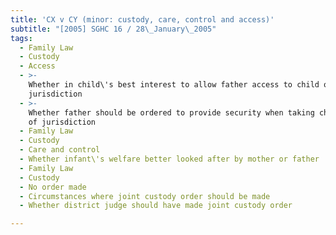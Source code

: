 ```yaml
---
title: 'CX v CY (minor: custody, care, control and access)'
subtitle: "[2005] SGHC 16 / 28\_January\_2005"
tags:
  - Family Law
  - Custody
  - Access
  - >-
    Whether in child\'s best interest to allow father access to child out of
    jurisdiction
  - >-
    Whether father should be ordered to provide security when taking child out
    of jurisdiction
  - Family Law
  - Custody
  - Care and control
  - Whether infant\'s welfare better looked after by mother or father
  - Family Law
  - Custody
  - No order made
  - Circumstances where joint custody order should be made
  - Whether district judge should have made joint custody order

---
```


